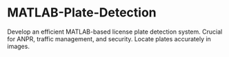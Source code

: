 # MATLAB-Plate-Detection
Develop an efficient MATLAB-based license plate detection system. Crucial for ANPR, traffic management, and security. Locate plates accurately in images.
